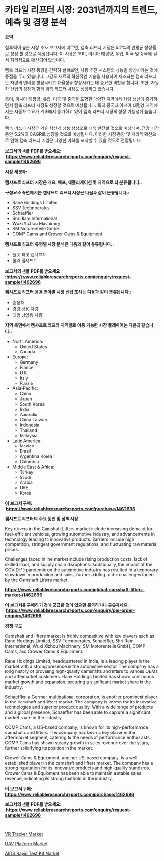 <p><h1>카타일 리프터 시장: 2031년까지의 트렌드, 예측 및 경쟁 분석</h1></p><p><strong>요약</strong></p>
<p><p>침투력이 높은 시장 조사 보고서에 따르면, 캠축 리프터 시장은 5.2%의 연평균 성장률로 성장 할 것으로 예상됩니다. 이 시장은 북미, 아시아 태평양, 유럽, 미국 및 중국에 걸쳐 지리적으로 확산되어 있습니다. </p><p>캠축 리프터 시장 동향을 간략히 살펴보면, 차량 추진 시스템의 성능을 향상시키는 것에 중점을 두고 있습니다. 고강도 재료와 혁신적인 기술을 사용하여 제조되는 캠축 리프터는 차량의 연비를 향상시키고 효율성을 향상시키는 데 중요한 역할을 합니다. 또한, 자동차 산업의 성장과 함께 캠축 리프터 시장도 성장하고 있습니다.</p><p>북미, 아시아 태평양, 유럽, 미국 및 중국을 포함한 다양한 지역에서 차량 생산이 증가하면서 캠축 리프터 시장도 성장할 것으로 예상됩니다. 특히 중국과 아시아 태평양 지역에서는 자동차 수요가 계속해서 증가하고 있어 캠축 리프터 시장의 성장 가능성이 높습니다.</p><p>캠축 리프터 시장은 기술 혁신과 성능 향상으로 더욱 발전할 것으로 예상되며, 전망 기간 동안 5.2%의 CAGR로 성장할 것으로 예상됩니다. 이러한 시장 동향 및 지리적 확산으로 인해 캠축 리프터 기업은 다양한 기회를 포착할 수 있을 것으로 전망됩니다.</p></p>
<p><strong>보고서의 샘플 PDF를 받으세요: &nbsp;<a href="https://www.reliableresearchreports.com/enquiry/request-sample/1462696">https://www.reliableresearchreports.com/enquiry/request-sample/1462696</a></strong></p>
<p><strong>시장 세분화:</strong></p>
<p><strong> 캠샤프트 리프터 시장은 개요, 배포, 애플리케이션 및 지역으로 더 분류됩니다. :</strong></p>
<p><strong>구성요소 측면에서는 캠샤프트 리프터 시장은 다음과 같이 분류됩니다.:</strong></p>
<p><ul><li>Rane Holdings Limited</li><li>SSV Technocrates</li><li>Schaeffler</li><li>Shri Ram International</li><li>Wuxi Xizhou Machinery</li><li>SM Motorenteile GmbH</li><li>COMP Cams and Crower Cams & Equipment</li></ul></p>
<p><strong> 캠샤프트 리프터 유형별 시장 분석은 다음과 같이 분류됩니다.:</strong></p>
<p><ul><li>플랫 태핏 캠샤프트</li><li>롤러 캠샤프트</li></ul></p>
<p><strong>보고서의 샘플 PDF를 받으세요 :<a href="https://www.reliableresearchreports.com/enquiry/request-sample/1462696">https://www.reliableresearchreports.com/enquiry/request-sample/1462696</a></strong></p>
<p><strong> 캠샤프트 리프터 응용 분야별 시장 산업 조사는 다음과 같이 분류됩니다.:</strong></p>
<p><ul><li>승용차</li><li>경량 상용 차량</li><li>대형 상업용 차량</li></ul></p>
<p><strong>지역 측면에서 캠샤프트 리프터 지역별로 이용 가능한 시장 플레이어는 다음과 같습니다.:</strong></p>
<p><ul>
    <li>
        North America:
        <ul>
            <li>United States</li>
            <li>Canada</li>
        </ul>
    </li>
    <li>
        Europe:
        <ul>
            <li>Germany</li>
            <li>France</li>
            <li>U.K.</li>
            <li>Italy</li>
            <li>Russia</li>
        </ul>
    </li>
    <li>
        Asia-Pacific:
        <ul>
            <li>China</li>
            <li>Japan</li>
            <li>South Korea</li>
            <li>India</li>
            <li>Australia</li>
            <li>China Taiwan</li>
            <li>Indonesia</li>
            <li>Thailand</li>
            <li>Malaysia</li>
        </ul>
    </li>
    <li>
        Latin America:
        <ul>
            <li>Mexico</li>
            <li>Brazil</li>
            <li>Argentina Korea</li>
            <li>Colombia</li>
        </ul>
    </li>
    <li>
        Middle East & Africa:
        <ul>
            <li>Turkey</li>
            <li>Saudi</li>
            <li>Arabia</li>
            <li>UAE</li>
            <li>Korea</li>
        </ul>
    </li>
    </ul></p>
<p><strong>이 보고서 구매: &nbsp;<a href="https://www.reliableresearchreports.com/purchase/1462696">https://www.reliableresearchreports.com/purchase/1462696</a></strong></p>
<p><strong>캠샤프트 리프터의 주요 동인 및 장벽 시장</strong></p>
<p><p>Key drivers in the Camshaft Lifters market include increasing demand for fuel-efficient vehicles, growing automotive industry, and advancements in technology leading to innovative products. Barriers include high competition, stringent government regulations, and fluctuating raw material prices.</p><p>Challenges faced in the market include rising production costs, lack of skilled labor, and supply chain disruptions. Additionally, the impact of the COVID-19 pandemic on the automotive industry has resulted in a temporary slowdown in production and sales, further adding to the challenges faced by the Camshaft Lifters market.</p></p>
<p><strong><a href="https://www.reliableresearchreports.com/global-camshaft-lifters-market-r1462696">https://www.reliableresearchreports.com/global-camshaft-lifters-market-r1462696</a></strong></p>
<p><strong>이 보고서를 구매하기 전에 궁금한 점이 있으면 문의하거나 공유하세요.: &nbsp;<a href="https://www.reliableresearchreports.com/enquiry/pre-order-enquiry/1462696">https://www.reliableresearchreports.com/enquiry/pre-order-enquiry/1462696</a></strong></p>
<p><strong>경쟁 구도</strong></p>
<p><p>Camshaft and lifters market is highly competitive with key players such as Rane Holdings Limited, SSV Technocrates, Schaeffler, Shri Ram International, Wuxi Xizhou Machinery, SM Motorenteile GmbH, COMP Cams, and Crower Cams & Equipment.</p><p>Rane Holdings Limited, headquartered in India, is a leading player in the market with a strong presence in the automotive sector. The company has a long history of providing high-quality camshafts and lifters to various OEMs and aftermarket customers. Rane Holdings Limited has shown continuous market growth and expansion, securing a significant market share in the industry.</p><p>Schaeffler, a German multinational corporation, is another prominent player in the camshaft and lifters market. The company is known for its innovative technologies and superior product quality. With a wide range of products and a global presence, Schaeffler has been able to capture a significant market share in the industry.</p><p>COMP Cams, a US-based company, is known for its high-performance camshafts and lifters. The company has been a key player in the aftermarket segment, catering to the needs of performance enthusiasts. COMP Cams has shown steady growth in sales revenue over the years, further solidifying its position in the market.</p><p>Crower Cams & Equipment, another US-based company, is a well-established player in the camshaft and lifters market. The company has a strong reputation for its innovative products and high-quality standards. Crower Cams & Equipment has been able to maintain a stable sales revenue, indicating its strong foothold in the industry.</p></p>
<p><strong>이 보고서 구매: &nbsp; <a href="https://www.reliableresearchreports.com/purchase/1462696">https://www.reliableresearchreports.com/purchase/1462696</a></strong></p>
<p><strong>보고서의 샘플 PDF를 받으세요: &nbsp;<a href="https://www.reliableresearchreports.com/enquiry/request-sample/1462696">https://www.reliableresearchreports.com/enquiry/request-sample/1462696</a></strong><strong></strong></p>
<p>&nbsp;</p>
<p><p><a href="https://github.com/seekum/Market-Research-Report-List-2/blob/main/vr-tracker-market.md">VR Tracker Market</a></p><p><a href="https://github.com/timeliteaut/Market-Research-Report-List-2/blob/main/uav-platform-market.md">UAV Platform Market</a></p><p><a href="https://butternut-bug-553.notion.site/AIDS-Rapid-Test-Kit-Market-Size-Reveals-the-Best-Marketing-Channels-In-Global-Industry-8d29ffaea81047298d4ccadd750c160a">AIDS Rapid Test Kit Market</a></p></p>